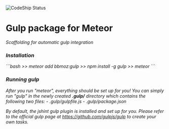 ![CodeShip Status](https://codeship.com/projects/215bc240-b61d-0132-ac42-4286e2c721fd/status?branch=master)
<h1><b>Gulp package for Meteor</b></h1>
<i>Scaffolding for automatic gulp integration</li>

<h3>Installation</h3>
```bash
>> meteor add bbmoz:gulp
>> npm install -g gulp
>> meteor
```

<h3>Running gulp</h3>
After you run "meteor", everything should be set up for you! You can simply run "gulp" in the newly created <b>.gulp/</b> directory which contains the following two files:
- .gulp/gulpfile.js
- .gulp/package.json

By default, the jshint gulp plugin is installed and set up for you. Please refer to the official gulp page at https://github.com/gulpjs/gulp to create your own tasks.
